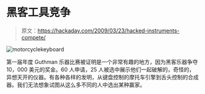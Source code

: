 # 黑客工具竞争

> 原文：<https://hackaday.com/2009/03/23/hacked-instruments-compete/>

![motorcyclekeyboard](img/a08dbbdfe41fb9b51e500a9de71b2cf3.png "motorcyclekeyboard")

第一届年度 Guthman 乐器比赛被证明是一个非常有趣的地方，因为黑客乐器争夺 10，000 美元的奖金。60 人申请，25 人被选中展示他们一起破解的，奇怪的，异想天开的仪器。有各种各样的发明，从键盘控制的摩托车引擎到舌头控制的合成器。我们无法想象试图从这么多不同的人中选出某种赢家。